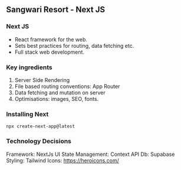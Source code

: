 ## Sangwari Resort - Next JS

### Next JS

- React framework for the web.
- Sets best practices for routing, data fetching etc.
- Full stack web development.

### Key ingredients

1. Server Side Rendering
2. File based routing conventions: App Router
3. Data fetching and mutation on server
4. Optimisations: images, SEO, fonts.

### Installing Next

`npx create-next-app@latest`

### Technology Decisions

Framework: NextJs
UI State Management: Context API
Db: Supabase
Styling: Tailwind
Icons: https://heroicons.com/
